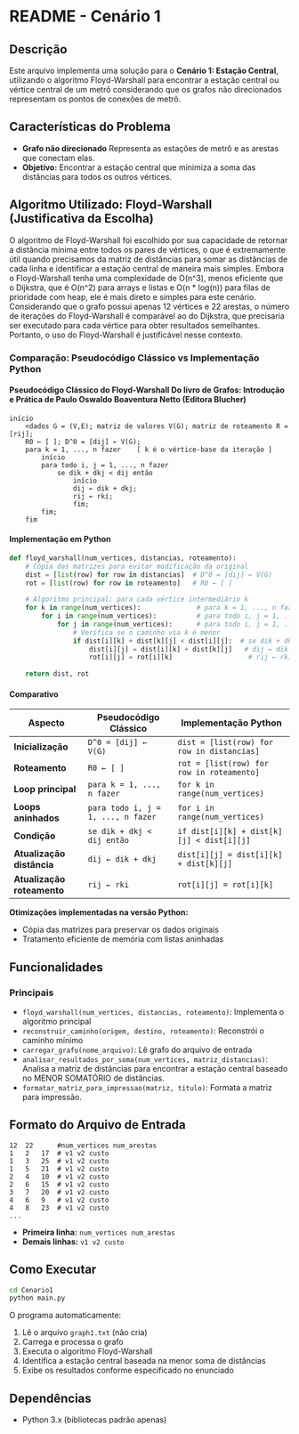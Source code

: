 # README - Cenário 1
## Descrição

Este arquivo implementa uma solução para o **Cenário 1: Estação Central**, utilizando o algoritmo Floyd-Warshall para encontrar a estação central ou vértice central de um metrô considerando que os grafos não direcionados representam os pontos de conexões de metrô.

## Características do Problema

- **Grafo não direcionado** Representa as estações de metrô e as arestas que conectam elas. 
- **Objetivo:** Encontrar a estação central que minimiza a soma das distâncias para todos os outros vértices.

## Algoritmo Utilizado: Floyd-Warshall (Justificativa da Escolha)

O algoritmo de Floyd-Warshall foi escolhido por sua capacidade de retornar a distância mínima entre todos os pares de vértices, o que é extremamente útil quando precisamos da matriz de distâncias para somar as distâncias de cada linha e identificar a estação central de maneira mais simples. Embora o Floyd-Warshall tenha uma complexidade de O(n^3), menos eficiente que o Dijkstra, que é O(n^2) para arrays e listas e O(n * log(n)) para filas de prioridade com heap, ele é mais direto e simples para este cenário. Considerando que o grafo possui apenas 12 vértices e 22 arestas, o número de iterações do Floyd-Warshall é comparável ao do Dijkstra, que precisaria ser executado para cada vértice para obter resultados semelhantes. Portanto, o uso do Floyd-Warshall é justificável nesse contexto.

### Comparação: Pseudocódigo Clássico vs Implementação Python

#### Pseudocódigo Clássico do Floyd-Warshall Do livro de Grafos: Introdução e Prática de  Paulo Oswaldo Boaventura Netto (Editora Blucher)

```Pseudo-Código
início
    <dados G = (V,E); matriz de valores V(G); matriz de roteamento R = [rij];
    R0 ← [ ]; D^0 = [dij] ← V(G);
    para k = 1, ..., n fazer    [ k é o vértice-base da iteração ]
        início
        para todo i, j = 1, ..., n fazer
            se dik + dkj < dij então
                início
                dij ← dik + dkj;
                rij ← rki;
                fim;
        fim;
    fim
```

#### Implementação em Python

```python
def floyd_warshall(num_vertices, distancias, roteamento):
    # Cópia das matrizes para evitar modificação da original
    dist = [list(row) for row in distancias]  # D^0 = [dij] ← V(G)
    rot = [list(row) for row in roteamento]   # R0 ← [ ]
    
    # Algoritmo principal: para cada vértice intermediário k
    for k in range(num_vertices):              # para k = 1, ..., n fazer
        for i in range(num_vertices):          # para todo i, j = 1, ..., n fazer
            for j in range(num_vertices):      # para todo i, j = 1, ..., n fazer
                # Verifica se o caminho via k é menor
                if dist[i][k] + dist[k][j] < dist[i][j]:  # se dik + dkj < dij então
                    dist[i][j] = dist[i][k] + dist[k][j]   # dij ← dik + dkj
                    rot[i][j] = rot[i][k]                   # rij ← rki
                
    return dist, rot
```

#### Comparativo

| Aspecto | Pseudocódigo Clássico | Implementação Python |
|---------|----------------------|---------------------|
| **Inicialização** | `D^0 = [dij] ← V(G)` | `dist = [list(row) for row in distancias]` |
| **Roteamento** | `R0 ← [ ]` | `rot = [list(row) for row in roteamento]` |
| **Loop principal** | `para k = 1, ..., n fazer` | `for k in range(num_vertices)` |
| **Loops aninhados** | `para todo i, j = 1, ..., n fazer` | `for i in range(num_vertices)` |
| **Condição** | `se dik + dkj < dij então` | `if dist[i][k] + dist[k][j] < dist[i][j]` |
| **Atualização distância** | `dij ← dik + dkj` | `dist[i][j] = dist[i][k] + dist[k][j]` |
| **Atualização roteamento** | `rij ← rki` | `rot[i][j] = rot[i][k]` |

**Otimizações implementadas na versão Python:**
- Cópia das matrizes para preservar os dados originais
- Tratamento eficiente de memória com listas aninhadas

## Funcionalidades
 
### Principais
 
- `floyd_warshall(num_vertices, distancias, roteamento)`: Implementa o algoritmo principal
- `reconstruir_caminho(origem, destino, roteamento)`: Reconstrói o caminho mínimo
- `carregar_grafo(nome_arquivo)`: Lê grafo do arquivo de entrada
- `analisar_resultados_por_soma(num_vertices, matriz_distancias)`: Analisa a matriz de distâncias para encontrar a estação central baseado no   MENOR SOMATÓRIO de distâncias.
- `formatar_matriz_para_impressao(matriz, titulo)`: Formata a matriz para impressão.



## Formato do Arquivo de Entrada

```
12  22      #num_vertices num_arestas
1   2   17  # v1 v2 custo
1   3   25  # v1 v2 custo
1   5   21  # v1 v2 custo
2   4   10  # v1 v2 custo
2   6   15  # v1 v2 custo
3   7   20  # v1 v2 custo
4   6   9   # v1 v2 custo
4   8   23  # v1 v2 custo
... 
```

- **Primeira linha:** `num_vertices num_arestas`
- **Demais linhas:** `v1 v2 custo`

## Como Executar

```bash
cd Cenario1
python main.py
```

O programa automaticamente:
1. Lê o arquivo `graph1.txt` (não cria)
2. Carrega e processa o grafo
3. Executa o algoritmo Floyd-Warshall
4. Identifica a estação central baseada na menor soma de distâncias
5. Exibe os resultados conforme especificado no enunciado

## Dependências

- Python 3.x (bibliotecas padrão apenas)
